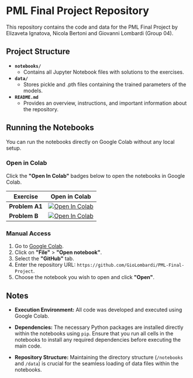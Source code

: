# PML Final Project Repository

This repository contains the code and data for the PML Final Project by Elizaveta Ignatova, Nicola Bertoni and Giovanni Lombardi (Group 04).

## Project Structure

- **`notebooks/`**
  - Contains all Jupyter Notebook files with solutions to the exercises.
- **`data/`**
  - Stores pickle and .pth files containing the trained parameters of the models.
- **`README.md`**
  - Provides an overview, instructions, and important information about the repository.

## Running the Notebooks

You can run the notebooks directly on Google Colab without any local setup.

### **Open in Colab**

Click the **"Open In Colab"** badges below to open the notebooks in Google Colab.

| Exercise | Open in Colab |
|----------|----------|
| **Problem A1** | [![Open In Colab](https://colab.research.google.com/assets/colab-badge.svg)](https://colab.research.google.com/github/GioLombardi/PML-Final-Project/blob/main/notebooks/A1.ipynb) |
| **Problem B** | [![Open In Colab](https://colab.research.google.com/assets/colab-badge.svg)](https://colab.research.google.com/github/GioLombardi/PML-Final-Project/blob/main/notebooks/Problem_B.ipynb) |


### **Manual Access**

1. Go to [Google Colab](https://colab.research.google.com/).
2. Click on **"File"** > **"Open notebook"**.
3. Select the **"GitHub"** tab.
4. Enter the repository URL: `https://github.com/GioLombardi/PML-Final-Project`.
5. Choose the notebook you wish to open and click **"Open"**.

## Notes

- **Execution Environment:** All code was developed and executed using Google Colab.

- **Dependencies:** The necessary Python packages are installed directly within the notebooks using `pip`. Ensure that you run all cells in the notebooks to install any required dependencies before executing the main code.

- **Repository Structure:** Maintaining the directory structure (`/notebooks` and `/data`) is crucial for the seamless loading of data files within the notebooks.
